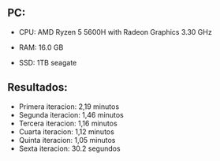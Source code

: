 ## PC:

- CPU: AMD Ryzen 5 5600H with Radeon Graphics            3.30 GHz

- RAM: 16.0 GB

- SSD: 1TB seagate

## Resultados:

- Primera iteracion: 2,19 minutos
- Segunda iteracion: 1,46 minutos
- Tercera iteracion: 1,16 minutos
- Cuarta iteracion: 1,12 minutos
- Quinta iteracion: 1,05 minutos
- Sexta iteracion: 30.2 segundos
